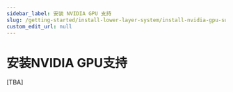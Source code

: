```yaml
---
sidebar_label: 安装 NVIDIA GPU 支持
slug: /getting-started/install-lower-layer-system/install-nvidia-gpu-support
custom_edit_url: null
---
```


# 安装NVIDIA GPU支持

[TBA]
